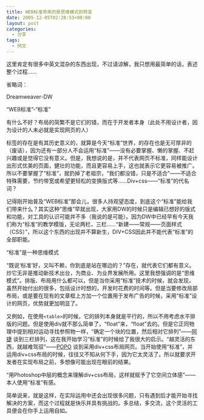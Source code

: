 ```yaml
---
title: WEB标准带来的是思维模式的转变
date: 2005-12-05T02:28:53+00:00
layout: post
categories:
  - 分享
tags:
  - 网文
---
```


这里肯定有很多中英文混杂的东西出现，不过请谅解，我只想用最简单的话，表述整个过程……

省略词：

Dreamweaver-DW

“WEB标准”-“标准”
<!--more-->

有什么不好？布局的简繁不是它们的错，而在于开发者本身（此处不用设计者，因为设计的人未必就是实现网页的人）

标签的存在是有其历史意义的，就算是今天“标准”世界，的存在也是无可厚非的（废话），因为还有一部分人不会运用“标准”——没有必要掌握、懒的掌握、不赶兴趣或是觉得它没有意义。但是，我想说的是，并不代表网页不标准，同样能设计出形式优美的页面，健壮的功能，而且更容易上手，这也就表示它更容易被推广。所以不要掌握了“标准”，就扔掉了老祖宗，“我们都没错，只是不适合”——不适合特殊需要，节约带宽或希望更轻松的变换版式等……Div+css——“标准”的代名词？

记得刚开始普及“WEB标准”那会儿，很多人持观望态度，到底这个“标准”能给我们带来什么？其实这种“思维”早就出现，大家用DW的时候只是编辑已想好的版式和功能，对工具的认识可能并不多（我说的是可能）。因为DW中已经早有今天我们称为“标准”的教学模版，无论两栏，三栏……“新建——常规——页面样式（CSS）”，所以这个东西的出现并不算新生，DIV+CSS因此并不能代表“标准”的全部职能。

“标准”是一种思维模式

“既说‘标准’好，又叫不赖，你到底是站在哪边的？”存在，就代表它们都有意义。炒它无非是推动新技术出台，为商业、为业界发展所用。这里我想强调的是“思维模式”。排版、布局用什么都可以，但是当你采用“标准”技术的时候，就会发现，虽然开始付出的很多，包括设计时想的，开发时花费的时间等。但是当要修改局部布局，或是要在现有的文章框上方加一个位置用于发布广告的时候，采用“标准”设计的网页，优势就更加明显了。

又例如，在使用`<table>`的时候，它的排列本身就是平行的，所以不用考虑水平排版的问题。但是使用div就不那么简单了，“float”来，“float”去的。但是它正同物理中提到相对运动寻找参照物一样，“确定一个块的位置，然后相对它排列”——[阿捷](http://www.w3cn.org/) 谈到三栏排列，这在我开始学习“标准”的时候给了我很大的启示。“越灵活的东西，就越难驾驭”——[POPO](http://plod.popoever.com/) 谈到采用div+css布局网页。当开始使用“标准”，并运用div+css布局的时候，往往又不知从何下手，因为它太灵活了。所以就要求开发者在实现布局之前，多想像可能出现在眼前的结果。

“用Photoshop中层的概念来理解div+css布局，这样就赋予了它空间立体感”——本人使用“标准”有感。

简单说来，就是这样，在实际运用中还会出现很多问题，只有遇到后才能开始寻找解决的方案，而这个过程就是快乐并具有挑战的。多总结，多交流，这个灵活的工具便会在你手上运用自如。